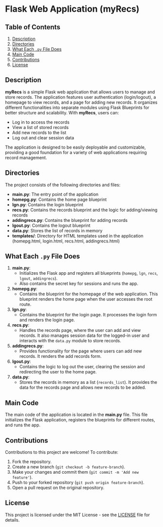 # Flask Web Application (myRecs)

## Table of Contents
1. [Description](#description)
2. [Directories](#directories)
3. [What Each `.py` File Does](#what-each-py-file-does)
4. [Main Code](#main-code)
5. [Contributions](#contributions)
6. [License](#license)

## Description
**myRecs** is a simple Flask web application that allows users to manage and store records. The application features user authentication (login/logout), a homepage to view records, and a page for adding new records. It organizes different functionalities into separate modules using Flask Blueprints for better structure and scalability. 
With **myRecs**, users can:
- Log in to access the records
- View a list of stored records
- Add new records to the list
- Log out and clear session data
  
The application is designed to be easily deployable and customizable, providing a good foundation for a variety of web applications requiring record management.


## Directories
The project consists of the following directories and files:
- **main.py**: The entry point of the application
- **homepg.py**: Contains the home page blueprint
- **lgn.py**: Contains the login blueprint
- **recs.py**: Contains the records blueprint and the logic for adding/viewing records
- **addingrecs.py**: Contains the blueprint for adding records
- **lgout.py**: Contains the logout blueprint
- **data.py**: Stores the list of records in memory
- **templates/**: Directory for HTML templates used in the application (homepg.html, login.html, recs.html, addingrecs.html)

## What Each `.py` File Does
1. **main.py**: 
   - Initializes the Flask app and registers all blueprints (`homepg`, `lgn`, `recs`, `lgout`, `addingrecs`).
   - Also contains the secret key for sessions and runs the app.
2. **homepg.py**: 
   - Contains the blueprint for the homepage of the web application. This blueprint renders the home page when the user accesses the root route.
3. **lgn.py**: 
   - Contains the blueprint for the login page. It processes the login form and renders the login page.
4. **recs.py**: 
   - Handles the records page, where the user can add and view records. It also manages session data for the logged-in user and interacts with the `data.py` module to store records.
5. **addingrecs.py**: 
   - Provides functionality for the page where users can add new records. It renders the add records form.
6. **lgout.py**: 
   - Contains the logic to log out the user, clearing the session and redirecting the user to the home page.
7. **data.py**: 
   - Stores the records in memory as a list (`records_list`). It provides the data for the records page and allows new records to be added.

## Main Code
The main code of the application is located in the **main.py** file. This file initializes the Flask application, registers the blueprints for different routes, and runs the app.

## Contributions
Contributions to this project are welcome! To contribute:
1. Fork the repository.
2. Create a new branch (`git checkout -b feature-branch`).
3. Make your changes and commit them (`git commit -m 'Add new feature'`).
4. Push to your forked repository (`git push origin feature-branch`).
5. Open a pull request on the original repository.

## License
This project is licensed under the MIT License - see the [LICENSE](LICENSE) file for details.
